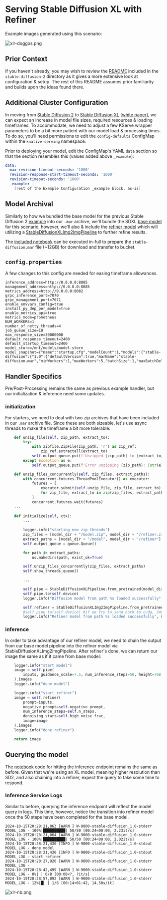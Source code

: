 # Serving Stable Diffusion XL with Refiner

Example images generated using this scenario:

![xlr-doggos.png](..%2Fdoc-assets%2Fxlr-doggos.png)

## Prior Context

If you haven't already, you may wish to review the [README](../stable-diffusion-2/README.md) 
included in the `stable-diffusion-2` directory as it gives a more extensive look at configuration & setup. The rest of this README assumes
prior familiarity and builds upon the ideas found there.

## Additional Cluster Configuration

In moving from [Stable Diffusion 2](https://huggingface.co/stabilityai/stable-diffusion-2) 
to [Stable Diffusion XL](https://huggingface.co/stabilityai/stable-diffusion-xl-base-1.0) [[white paper](https://arxiv.org/abs/2307.01952)], 
we can expect an increase in model file sizes, required resources & loading timeframes. To accommodate, we need to adjust a few KServe wrapper 
parameters to be a bit more patient with our model load & processing times. To do so, you'll need permissions to edit the `config-defaults` 
ConfigMap within the `knative-serving` namespace. 

Prior to deploying your model, edit the ConfigMap's YAML `data` section so that the section resembles this (values added above `_example`):
```yaml
data:
  max-revision-timeout-seconds: '1800'
  revision-response-start-timeout-seconds: '1600'
  revision-timeout-seconds: '1800'
  _example: |
    [rest of the Example Configuration _example block, as-is]
```

## Model Archival

Similarly to how we bundled the base model for the previous Stable Diffusion 2 [example](../stable-diffusion-2) into our `.mar` archive, we'll bundle the SDXL [base 
model](https://huggingface.co/stabilityai/stable-diffusion-xl-base-1.0) for this scenario, however, we'll also & include the [refiner model](https://huggingface.co/stabilityai/stable-diffusion-xl-refiner-1.0)
which will utilizing a [StableDiffusionXLImg2ImgPipeline](https://huggingface.co/docs/diffusers/en/api/pipelines/stable_diffusion/stable_diffusion_xl#diffusers.StableDiffusionXLImg2ImgPipeline) 
to further refine results.

The [included notebook](nb-archive-sdxl.ipynb) can be executed in-full to prepare the `stable-diffusion.mar` file (~12GB) for download and transfer to bucket.

## `config.properties`

A few changes to this config are needed for easing timeframe allowances.
```text
inference_address=http://0.0.0.0:8085
management_address=http://0.0.0.0:8085
metrics_address=http://0.0.0.0:8082
grpc_inference_port=7070
grpc_management_port=7071
enable_envvars_config=true
install_py_dep_per_model=true
enable_metrics_api=true
metrics_mode=prometheus
NUM_WORKERS=1
number_of_netty_threads=4
job_queue_size=10
max_response_size=30000000
default_response_timeout=2400
default_startup_timeout=2400
model_store=/mnt/models/model-store
model_snapshot={"name":"startup.cfg","modelCount":1,"models":{"stable-diffusion":{"1.0":{"defaultVersion":true,"marName":"stable-diffusion.mar","minWorkers":1,"maxWorkers":5,"batchSize":1,"maxBatchDelay":5000,"startupTimeout":2400,"responseTimeout":2400}}}}
```

## Handler Specifics

Pre/Post-Processing remains the same as previous example handler, but our initialization & inference need some updates.

### initialization

For starters, we need to deal with two zip archives that have been included in our `.mar` archive file. Since these are both sizeable, let's use async threads to 
make the timeframe a bit more tolerable:

```python
    def unzip_file(self, zip_path, extract_to):
        try:
            with zipfile.ZipFile(zip_path, 'r') as zip_ref:
                zip_ref.extractall(extract_to)
            self.output_queue.put(f'Unzipped {zip_path} to {extract_to}')
        except Exception as e:
            self.output_queue.put(f'Error unzipping {zip_path}: {str(e)}')

    def unzip_files_concurrently(self, zip_files, extract_paths):
        with concurrent.futures.ThreadPoolExecutor() as executor:
            futures = [
                executor.submit(self.unzip_file, zip_file, extract_to)
                for zip_file, extract_to in zip(zip_files, extract_paths)
            ]
            concurrent.futures.wait(futures)
    ...
    
    def initialize(self, ctx):
        ...
        
        logger.info("starting new zip threads")
        zip_files = [model_dir + "/model.zip", model_dir + "/refiner.zip"]
        extract_paths = [model_dir + "/model", model_dir + "/refiner"]
        self.output_queue = queue.Queue()

        for path in extract_paths:
            os.makedirs(path, exist_ok=True)

        self.unzip_files_concurrently(zip_files, extract_paths)
        self.show_threads_queue()

        ...

        self.pipe = StableDiffusionXLPipeline.from_pretrained(model_dir + "/model")
        self.pipe.to(self.device)
        logger.info("Diffusion model from path %s loaded successfully", model_dir)

        self.refiner = StableDiffusionXLImg2ImgPipeline.from_pretrained(model_dir + "/refiner")
        #self.pipe.to(self.device) #if we try to send both to cuda, 24gb isn't enough for GPU to handle it
        logger.info("Refiner model from path %s loaded successfully", model_dir)
```

### inference

In order to take advantage of our refiner model, we need to chain the output from our base model pipeline into the refiner model
via StableDiffusionXLImg2ImgPipeline. After refiner's done, we can return our image the same as if it came from base model:

```python
    logger.info("start model")
    image = self.pipe(
        inputs, guidance_scale=7.5, num_inference_steps=50, height=768, width=768
    ).images
    logger.info("done model")

    logger.info("start refiner")
    image = self.refiner(
        prompt=inputs,
        negative_prompt=self.negative_prompt,
        num_inference_steps=self.n_steps,
        denoising_start=self.high_noise_frac,
        image=image
    ).images
    logger.info("done refiner")

    return image
```

## Querying the model

The [notebook](nb-query-server-sdxlr.ipynb) code for hitting the inference endpoint remains the same as before. Given that we're using an XL model, meaning higher resolution
than SD2, and also chaining into a refiner, expect the query to take some time to respond.

### Inference Service Logs

Similar to before, querying the inference endpoint will reflect the model query in logs. This time, however, notice the transition
into refiner model once the 50 steps have been completed for the base model.

```text
2024-10-15T20:28:21,063 [WARN ] W-9000-stable-diffusion_1.0-stderr MODEL_LOG - 100%|██████████| 50/50 [00:24<00:00, 2.23it/s]
2024-10-15T20:28:21,064 [WARN ] W-9000-stable-diffusion_1.0-stderr MODEL_LOG - 100%|██████████| 50/50 [00:24<00:00, 2.02it/s]
2024-10-15T20:28:21,430 [INFO ] W-9000-stable-diffusion_1.0-stdout MODEL_LOG - done model
2024-10-15T20:28:21,430 [INFO ] W-9000-stable-diffusion_1.0-stdout MODEL_LOG - start refiner
2024-10-15T20:28:27,920 [WARN ] W-9000-stable-diffusion_1.0-stderr MODEL_LOG -
2024-10-15T20:28:42,499 [WARN ] W-9000-stable-diffusion_1.0-stderr MODEL_LOG - 0%| | 0/8 [00:00<?, ?it/s]
2024-10-15T20:28:57,092 [WARN ] W-9000-stable-diffusion_1.0-stderr MODEL_LOG - 12%|█▎ | 1/8 [00:14<01:42, 14.58s/it]
```

![xlr-nb.png](..%2Fdoc-assets%2Fxlr-nb.png)